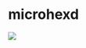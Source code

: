 # microhexd
![](https://github.com/MicrohexHQ/microhexd/blob/master/U/AI/ArtBoard%20Image%20(497).jpg)
